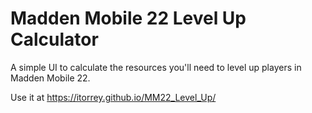 # Madden Mobile 22 Level Up Calculator

A simple UI to calculate the resources you'll need to level up players in Madden Mobile 22.

Use it at https://itorrey.github.io/MM22_Level_Up/
